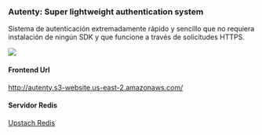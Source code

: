 ### Autenty: Super lightweight authentication system

Sistema de autenticación extremadamente rápido y sencillo que no requiera instalación de ningún SDK y que funcione a través de solicitudes HTTPS.


![](https://autenty.s3.us-east-2.amazonaws.com/Sequence.png)

#### Frontend Url

http://autenty.s3-website.us-east-2.amazonaws.com/

#### Servidor Redis
[Upstach Redis](https://upstash.com/)
